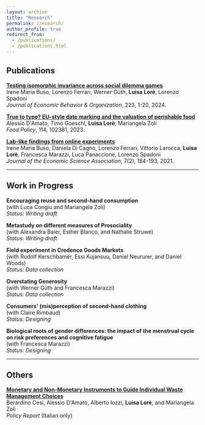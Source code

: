 ```yaml
---
layout: archive
title: "Research"
permalink: /research/
author_profile: true
redirect_from:
  - /publications/
  - /publications.html
---
```


<!--## Job Market Paper

**[Title of Your JMP](files/jmp.pdf)**  
*Abstract*: Brief description of the paper (2-3 sentences about what you study and main findings).

--- -->

## Publications

**[Testing isomorphic invariance across social dilemma games](https://doi.org/10.1016/j.jebo.2024.04.024)**  
Irene Maria Buso, Lorenzo Ferrari, Werner Güth, **Luisa Lorè**, Lorenzo Spadoni  
*Journal of Economic Behavior & Organization*, 223, 1-20, 2024.

**[True to type? EU-style date marking and the valuation of perishable food](https://doi.org/10.1016/j.foodpol.2022.102381)**  
Alessio D'Amato, Timo Goeschl, **Luisa Lorè**, Mariangela Zoli  
*Food Policy*, 114, 102381, 2023.

**[Lab-like findings from online experiments](https://doi.org/10.1007/s40881-021-00114-8)**  
Irene Maria Buso, Daniela Di Cagno, Lorenzo Ferrari, Vittorio Larocca, **Luisa Lorè**, Francesca Marazzi, Luca Panaccione, Lorenzo Spadoni  
*Journal of the Economic Science Association*, 7(2), 184-193, 2021.

---

## Work in Progress

**Encouraging reuse and second-hand consumption**  
(with Luca Congiu and Mariangela Zoli)  
*Status: Writing draft*  
<!-- [[Draft](files/reuse-draft.pdf)] [[Pre-registration](link)] -->

**Metastudy on different measures of Prosociality**  
(with Alexandra Baier, Esther Blanco, and Nathalie Struwe)  
*Status: Writing draft*  
<!-- [[Draft](files/prosociality-meta-draft.pdf)] -->

**Field experiment in Credence Goods Markets**  
(with Rudolf Kerschbamer, Essi Kujansuu, Daniel Neururer, and Daniel Woods)  
*Status: Data collection*  
<!-- [[Draft](files/credence-goods-draft.pdf)] [[Pre-registration](link)] -->

**Overstating Generosity**  
(with Werner Güth and Francesca Marazzi)  
*Status: Data collection*  
<!-- [[Draft](files/overstating-draft.pdf)] [[Pre-registration](link)] -->

**Consumers' (mis)perception of second-hand clothing**  
(with Claire Rimbaud)  
*Status: Designing*  
<!-- [[Pre-registration](link)] -->

**Biological roots of gender differences: the impact of the menstrual cycle on risk preferences and cognitive fatigue**  
(with Francesca Marazzi)  
*Status: Designing*  
<!-- [[Pre-registration](link)] -->

---

<!-- ## Work in Progress

**Project Title 1**  
(with Co-Author Name, if any)  
Brief description of the project.

**Project Title 2**  
Brief description of the project.

--- -->

## Others

**[Monetary and Non-Monetary Instruments to Guide Individual Waste Management Choices](https://www.fondazioneamga.org/wp-content/uploads/2023/06/Progetto-IOZZI.pdf)**  
Berardino Cesi, Alessio D'Amato, Alberto Iozzi, **Luisa Lorè**, and Mariangela Zoli  
*Policy Report* (Italian only)
